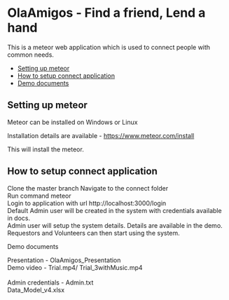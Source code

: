 # OlaAmigos - Find a friend, Lend a hand

This is a meteor web application which is used to connect people with common needs.

<!-- toc -->

* [Setting up meteor](#setting-up-meteor)
* [How to setup connect application](#how-to-setup)
* [Demo documents](#demo-documents)

<!-- toc stop -->

## Setting up meteor

Meteor can be installed on Windows or Linux

Installation details are available - https://www.meteor.com/install

This will install the meteor.

## How to setup connect application

Clone the master branch
Navigate to the connect folder<br/>
Run command meteor<br/>
Login to application with url http://localhost:3000/login<br/>
Default Admin user will be created in the system with credentials available in docs.<br/>
Admin user will setup the system details. Details are available in the demo.<br/>
Requestors and Volunteers can then start using the system.<br/>

Demo documents

Presentation - OlaAmigos_Presentation<br/>
Demo video - Trial.mp4/ Trial_3withMusic.mp4<br/>
<br/>
Admin credentials - Admin.txt<br/>
Data_Model_v4.xlsx<br/>

